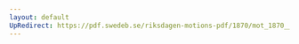 ```yaml
---
layout: default
UpRedirect: https://pdf.swedeb.se/riksdagen-motions-pdf/1870/mot_1870__ak__00065.pdf
---
```

